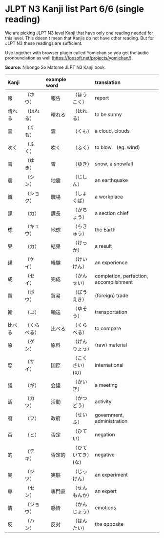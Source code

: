 # JLPT N3 Kanji list Part 6/6 (single reading)

We are picking JLPT N3 level Kanji that have only one reading needed for this level. This doesn't mean that Kanjis do not have other reading. But for JLPT N3 these readings are sufficient.

Use together with browser plugin called Yomichan so you get the audio pronounciation as well (https://foosoft.net/projects/yomichan/).

**Source:**
Nihongo So Matome JLPT N3 Kanji book.

| Kanji  |          | example word |          | translation         |
| :----- | :------- | :----------- | :------ | :------------------- |
|報|（ホウ）|　報告|（ほうこく）　| report　　　　|　
|晴れる|（はれる）|　晴れる|（はれる）　| to be sunny　　　　|　
|雲|（くも） |　雲|（くも）| a cloud, clouds　　　　　|　
|吹く|（ふく）|　吹く|（ふく）| to blow　(eg. wind)　　　|　
|雪|（ゆき）|　雪|（ゆき）| snow, a snowfall　　　　|　　
|震|（シン）|　地震|（じしん）| an earthquake　　　　|　
|職|（ショク）|　職場|（しょくば）| a workplace　　　　|　
|課|（カ） |　課長|（かちょう）| a section chief　　　　|　
|球|（キュウ） |　地球|（ちきゅう）| the Earth　　　　　|　
|果|（カ）|　結果|（けっか）　| a result　　　　|　
|経|（ケイ）|　経験|（けいけん）　| an experience　　　　　|　
|成|（セイ） |　完成|（かんせい）| completion, perfection, accomplishment　|
|貿|（ボウ） |　貿易|（ぼうえき）| (foreign) trade　　　　　|　
|輸|（ユ） |　輸送|（ゆそう）| transportation　　　　　|
|比べる|（くらべる）|　比べる|（くらべる）| to compare　　　|　
|原|（ゲン）|　原料|（げんりょう）| (raw) material　　　　|
|際|（サイ） |　国際|（こくさい）(の) | international 　|　
|議|（ギ） |　会議|（かいぎ） | a meeting　　　　　|
|活|（カツ）|　活動|（かつどう）| activity　　　　　|　
|府|（フ） |　政府|（せいふ） | government, administration　　　　　|　
|否|（ヒ） |　否定|（ひてい）| negation　　　　|　
|的|（テキ）|　否定的|（ひていてき）(な)　| negative 　　　|
|実|（ジツ）|　実験|（じっけん） | an experiment　　　|　
|専|（セン） |　専門家|（せんもんか）| an expert　　　　|　
|情|（ジョウ）|　感情|（かんじょう） | emotions　　　　　|
|反|（ハン） |　反対|（はんたい） | the opposite　　　　|

